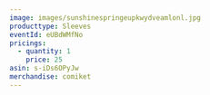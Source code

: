 ```yaml
---
image: images/sunshinespringeupkwydveamlonl.jpg
producttype: Sleeves
eventId: eUBdWMfNo
pricings:
  - quantity: 1
    price: 25
asin: s-iDs6OPyJw
merchandise: comiket
---
```

